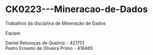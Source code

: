 # CK0223---Mineracao-de-Dados
Trabalhos da disciplina de Mineração de Dados

Equipe:

Daniel Rebouças de Queiroz - 421751\
Pedro Ernesto de Oliveira Primo - 418465
